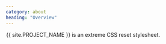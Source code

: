 ```yaml
---
category: about
heading: "Overview"
---
```


&#8202;<span class="project-name">{{ site.PROJECT_NAME }}</span> is an extreme CSS reset stylesheet.
